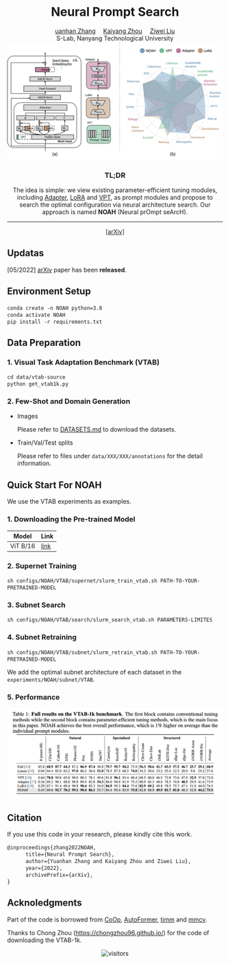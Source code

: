 <div align="center">

<h1>Neural Prompt Search</h1>

<div>
    <a href='https://davidzhangyuanhan.github.io/' target='_blank'>uanhan Zhang</a>&emsp;
    <a href='https://kaiyangzhou.github.io/' target='_blank'>Kaiyang Zhou</a>&emsp;
    <a href='https://liuziwei7.github.io/' target='_blank'>Ziwei Liu</a>
</div>
<div>
    S-Lab, Nanyang Technological University
</div>


<img src="figures/motivation.png">

<h3>TL;DR</h3>
    
The idea is simple: we view existing parameter-efficient tuning modules, including [Adapter](https://arxiv.org/abs/1902.00751), [LoRA](https://arxiv.org/abs/2106.09685) and [VPT](https://arxiv.org/abs/2203.12119), as prompt modules and propose to search the optimal configuration via neural architecture search. Our approach is named **NOAH** (Neural prOmpt seArcH).

---

<p align="center">
  <a href="https://arxiv.org/abs/2206.04673" target='_blank'>[arXiv]</a>
</p>

</div>



## Updatas
[05/2022] [arXiv](https://arxiv.org/abs/2206.04673) paper has been **released**.

## Environment Setup
```
conda create -n NOAH python=3.8
conda activate NOAH
pip install -r requirements.txt
```

## Data Preparation

### 1. Visual Task Adaptation Benchmark (VTAB)
```
cd data/vtab-source
python get_vtab1k.py
```

### 2. Few-Shot and Domain Generation

- Images

    Please refer to [DATASETS.md](https://github.com/KaiyangZhou/CoOp/blob/main/DATASETS.md) to download the datasets.

- Train/Val/Test splits

    Please refer to files under `data/XXX/XXX/annotations` for the detail information.


## Quick Start For NOAH
We use the VTAB experiments as examples.

### 1. Downloading the Pre-trained Model
| Model | Link |
|-------|------|
|ViT B/16 | [link](https://storage.googleapis.com/vit_models/imagenet21k/ViT-B_16.npz)|

### 2. Supernet Training
```
sh configs/NOAH/VTAB/supernet/slurm_train_vtab.sh PATH-TO-YOUR-PRETRAINED-MODEL
```

### 3. Subnet Search
```
sh configs/NOAH/VTAB/search/slurm_search_vtab.sh PARAMETERS-LIMITES
```
### 4. Subnet Retraining
```
sh configs/NOAH/VTAB/subnet/slurm_retrain_vtab.sh PATH-TO-YOUR-PRETRAINED-MODEL
```
We add the optimal subnet architecture of each dataset in the ``experiments/NOAH/subnet/VTAB``.

### 5. Performance
![fig1](figures/table1.jpg)

## Citation
If you use this code in your research, please kindly cite this work.
```
@inproceedings{zhang2022NOAH,
      title={Neural Prompt Search}, 
      author={Yuanhan Zhang and Kaiyang Zhou and Ziwei Liu},
      year={2022},
      archivePrefix={arXiv},
}
```

## Acknoledgments
Part of the code is borrowed from [CoOp](https://github.com/KaiyangZhou/CoOp), [AutoFormer](https://github.com/microsoft/Cream/tree/main/AutoFormer), [timm](https://github.com/rwightman/pytorch-image-models) and [mmcv](https://github.com/open-mmlab/mmcv).

Thanks to Chong Zhou (https://chongzhou96.github.io/) for the code of downloading the VTAB-1k.

<div align="center">

![visitors](https://visitor-badge.glitch.me/badge?page_id=Davidzhangyuanhan.NOAH&left_color=green&right_color=red)

</div>

